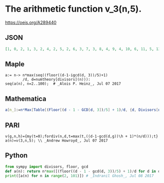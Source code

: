 # The arithmetic function v\_3\(n,5\)\.
https://oeis.org/A289440
## JSON
```JSON
[1, 0, 2, 1, 3, 2, 4, 2, 5, 2, 6, 3, 7, 3, 8, 4, 9, 4, 10, 6, 11, 5, 12, 5, 13, 6, 14, 6, 15, 6, 16, 6, 17, 10, 18, 8, 19, 9, 20, 8, 21, 9, 22, 10, 23, 10, 24, 14, 25, 12, 26, 11, 27, 11, 28, 12, 29, 12, 30, 12, 31, 18, 32, 15, 33, 14, 34, 15, 35]
```
## Maple
```Maple
a:= n-> n*max(seq((floor((d-1-igcd(d, 3))/5)+1)
        /d, d=numtheory[divisors](n))):
seq(a(n), n=2..100);  # _Alois P. Heinz_, Jul 07 2017
```
## Mathematica
```Mathematica
a[n_]:=n*Max[Table[(Floor[(d - 1 - GCD[d, 3])/5] + 1)/d, {d, Divisors[n]}]]; Table[a[n], {n, 2, 100}] (* _Indranil Ghosh_, Jul 08 2017 *)
```
## PARI
```PARI
v(g,n,h)={my(t=0);fordiv(n,d,t=max(t,((d-1-gcd(d,g))\h + 1)*(n/d)));t}
a(n)=v(3,n,5); \\ _Andrew Howroyd_, Jul 07 2017
```
## Python
```Python
from sympy import divisors, floor, gcd
def a(n): return n*max([(floor((d - 1 - gcd(d, 3))/5) + 1)/d for d in divisors(n)])
print([a(n) for n in range(2, 101)]) # _Indranil Ghosh_, Jul 08 2017
```
